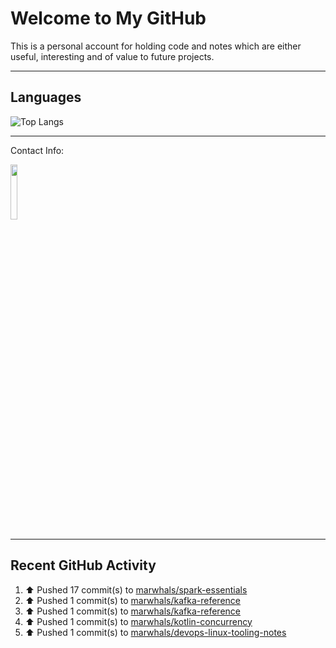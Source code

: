 # Welcome to My GitHub

This is a personal account for holding code and notes which are either useful, interesting and of value to future projects.

---
## Languages

![Top Langs](https://github-readme-stats.vercel.app/api/top-langs/?username=marwhals&layout=compact&bg_color=282c34&text_color=ffffff&title_color=ff5733)
 
---
Contact Info:

<a href="https://www.linkedin.com/in/marjanmubarok/">
  <img src="https://upload.wikimedia.org/wikipedia/commons/0/01/LinkedIn_Logo.svg" width="15%">
</a>

---

## Recent GitHub Activity

<!--RECENT_ACTIVITY:start-->
1. ⬆️ Pushed 17 commit(s) to [marwhals/spark-essentials](https://github.com/marwhals/spark-essentials)<br>
2. ⬆️ Pushed 1 commit(s) to [marwhals/kafka-reference](https://github.com/marwhals/kafka-reference)<br>
3. ⬆️ Pushed 1 commit(s) to [marwhals/kafka-reference](https://github.com/marwhals/kafka-reference)<br>
4. ⬆️ Pushed 1 commit(s) to [marwhals/kotlin-concurrency](https://github.com/marwhals/kotlin-concurrency)<br>
5. ⬆️ Pushed 1 commit(s) to [marwhals/devops-linux-tooling-notes](https://github.com/marwhals/devops-linux-tooling-notes)<br>
<!--RECENT_ACTIVITY:end-->
